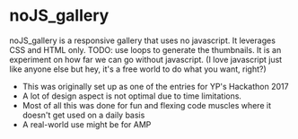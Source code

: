 # noJS_gallery

noJS_gallery is a responsive gallery that uses no javascript.
It leverages CSS and HTML only. TODO: use loops to generate the thumbnails.
It is an experiment on how far we can go without javascript.
(I love javascript just like anyone else but hey, it's a free world to do what you want, right?)
  - This was originally set up as one of the entries for YP's Hackathon 2017
  - A lot of design aspect is not optimal due to time limitations.
  - Most of all this was done for fun and flexing code muscles where it doesn't get used on a daily basis
  - A real-world use might be for AMP 
